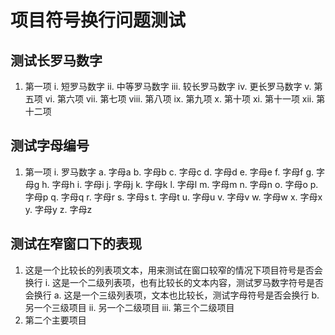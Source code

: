 # 项目符号换行问题测试

## 测试长罗马数字

1. 第一项
    i. 短罗马数字
    ii. 中等罗马数字
    iii. 较长罗马数字
    iv. 更长罗马数字
    v. 第五项
    vi. 第六项
    vii. 第七项
    viii. 第八项
    ix. 第九项
    x. 第十项
    xi. 第十一项
    xii. 第十二项

## 测试字母编号

1. 第一项
    i. 罗马数字
        a. 字母a
        b. 字母b
        c. 字母c
        d. 字母d
        e. 字母e
        f. 字母f
        g. 字母g
        h. 字母h
        i. 字母i
        j. 字母j
        k. 字母k
        l. 字母l
        m. 字母m
        n. 字母n
        o. 字母o
        p. 字母p
        q. 字母q
        r. 字母r
        s. 字母s
        t. 字母t
        u. 字母u
        v. 字母v
        w. 字母w
        x. 字母x
        y. 字母y
        z. 字母z

## 测试在窄窗口下的表现

1. 这是一个比较长的列表项文本，用来测试在窗口较窄的情况下项目符号是否会换行
    i. 这是一个二级列表项，也有比较长的文本内容，测试罗马数字符号是否会换行
        a. 这是一个三级列表项，文本也比较长，测试字母符号是否会换行
        b. 另一个三级项目
    ii. 另一个二级项目
    iii. 第三个二级项目
2. 第二个主要项目
